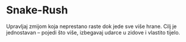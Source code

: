 # Snake-Rush
Upravljaj zmijom koja neprestano raste dok jede sve više hrane. Cilj je jednostavan – pojedi što više, izbegavaj udarce u zidove i vlastito tijelo.
